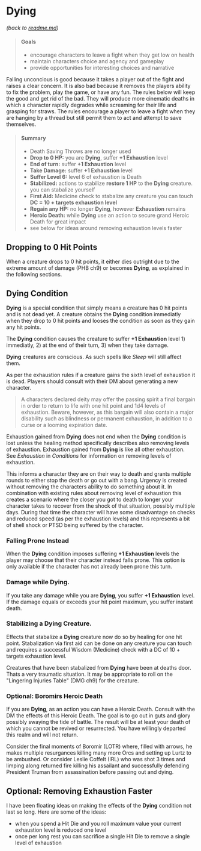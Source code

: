 # Dying
_(back to [readme.md](readme.md))_

> #### Goals
> - encourage characters to leave a fight when they get low on health
> - maintain characters choice and agency and gameplay
> - provide opportunities for interesting choices and narrative

Falling unconcious is good because it takes a player out of the fight and raises a clear concern. It is also bad because it removes the players ability to fix the problem, play the game, or have any fun. The rules below will keep the good and get rid of the bad. They will produce more cinematic deaths in which a character rapidly degrades while screaming for their life and grasping for straws. The rules encourage a player to leave a fight when they are hanging by a thread but still permit them to act and attempt to save themselves.

> #### Summary
> - Death Saving Throws are no longer used
> - **Drop to 0 HP:** you are **Dying**, suffer **+1 Exhaustion** level
> - **End of turn:** suffer **+1 Exhaustion** level
> - **Take Damage:** suffer **+1 Exhaustion** level
> - **Suffer Level 6:** level 6 of exhaustion is Death
> - **Stabilized:** actions to stabilize **restore 1 HP** to the **Dying** creature. you can stabalize yourself
> - **First Aid:** Medicine check to stabalize any creature you can touch **DC = 10 + targets exhaustion level**
> - **Regain any HP:** no longer **Dying**, however **Exhaustion** remains
> - **Heroic Death:** while **Dying** use an action to secure grand Heroic Death for great impact
> - see below for ideas around removing exhaustion levels faster

## Dropping to 0 Hit Points

When a creature drops to 0 hit points, it either dies outright due to the extreme amount of damage (PHB ch9) or becomes **Dying**, as explained in the following sections.

## Dying Condition

**Dying** is a special condition that simply means a creature has 0 hit points and is not dead yet. A creature obtains the **Dying** condition immediatly when they drop to 0 hit points and looses the condition as soon as they gain any hit points.

The **Dying** condition causes the creature to suffer **+1 Exhaustion** level 1) immediatly, 2) at the end of their turn, 3) when they take damage.

**Dying** creatures are conscious. As such spells like _Sleep_ will still affect them. 

As per the exhaustion rules if a creature gains the sixth level of exhaustion it is dead. Players should consult with their DM about generating a new character.

> A characters declared deity may offer the passing spirit a final bargain in order to return to life with one hit point and 1d4 levels of exhaustion. Beware, however, as this bargain will also contain a major disability such as blindness or permanent exhaustion, in addition to a curse or a looming expiration date.

Exhaustion gained from **Dying** does not end when the **Dying** condition is lost unless the healing method specifically describes also removing levels of exhaustion. Exhaustion gained from **Dying** is like all other exhaustion. See _Exhaustion_ in _Conditions_ for information on removing levels of exhaustion.

This informs a character they are on their way to death and grants multiple rounds to either stop the death or go out with a bang. Urgency is created without removing the characters ability to do something about it. In combination with existing rules about removing level of exhaustion this creates a scenario where the closer you got to death to longer your character takes to recover from the shock of that situation, possibly multiple days. During that time the character will have some disadvantage on checks and reduced speed (as per the exhaustion levels) and this represents a bit of shell shock or PTSD being suffered by the character.

### Falling Prone Instead

When the **Dying** condition imposes suffering **+1 Exhaustion** levels the player may choose that their character instead falls prone. This option is only available if the character has not already been prone this turn.

### Damage while Dying.

If you take any damage while you are **Dying**, you suffer **+1 Exhaustion** level. If the damage equals or exceeds your hit point maximum, you suffer instant death.

### Stabilizing a Dying Creature.

Effects that stabalize a **Dying** creature now do so by healing for one hit point. Stabalization via first aid can be done on any creature you can touch and requires a successful Wisdom (Medicine) check with a DC of 10 + targets exhaustion level.

Creatures that have been stabalized from **Dying** have been at deaths door. Thats a very traumatic situation. It may be appropriate to roll on the "Lingering Injuries Table" (DMG ch9) for the creature.  

### Optional: Boromirs Heroic Death 

If you are **Dying**, as an action you can have a Heroic Death. Consult with the DM the effects of this Heroic Death. The goal is to go out in guts and glory possibly swaying the tide of battle. The result will be at least your death of which you cannot be revived or resurrected. You have willingly departed this realm and will not return.

Consider the final moments of Boromir (LOTR) where, filled with arrows, he makes multiple resurgances killing many more Orcs and setting up Lurtz to be ambushed. Or consider Leslie Coffelt (IRL) who was shot 3 times and limping along returned fire killing his assailant and successfully defending President Truman from assassination before passing out and dying.  

## Optional: Removing Exhaustion Faster
I have been floating ideas on making the effects of the **Dying** condition not last so long. Here are some of the ideas:

- when you spend a Hit Die and you roll maximum value your current exhaustion level is reduced one level 
- once per long rest you can sacrifice a single Hit Die to remove a single level of exhaustion

